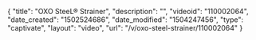 {
    "title": "OXO SteeL&reg; Strainer",
    "description": "",
    "videoid": "110002064",
    "date_created": "1502524686",
    "date_modified": "1504247456",
    "type": "captivate",
    "layout": "video",
    "url": "\/v\/oxo-steel-strainer\/110002064"
}